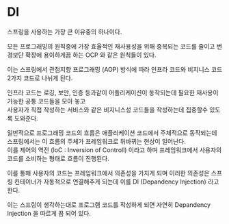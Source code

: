 # DI

스프링을 사용하는 가장 큰 이유중의 하나이다.

모든 프로그래밍의 원칙중에 가장 효율적인 재사용성을 위해 중복되는 코드를 줄이고 변경보단 확장에 용이하게끔 하는 OCP 와 같은 원칙들이 있다.

이는 스프링에서 관점지향 프로그래밍 (AOP) 방식에 따라 인프라 코드와 비지니스 코드 2가지 코드로 나뉘게 된다.

인프라 코드는 로깅, 보안, 인증 등과같이 어플리케이션이 동작되는데 필요한 재사용이 가능한 공통 코드들을 모아 놓고  
사용자가 직접 작성하는 서비스와 같은 비지니스성 코드들을 작성하는데 집중할수 있도록 도와준다.

일반적으로 프로그래밍 코드의 흐름은 애플리케이션 코드에서 주체적으로 동작되는데 스프링에서는 이 흐름의 주체가 프레임워크로 뒤바뀌는 현상이 일어난다.  
이를 제어의 역전 (IoC : Inversion of Controll) 이라고 하며 프레임워크에서 사용자의 코드를 소비하는 형태로 흐름이 진행된다.

이를 통해 사용자의 코드는 프레임워크에서 의존성을 가지게 되며 이러한 의존성은 스프링 컨테이너가 자동적으로 연결해주게 되는데 이를 DI (Depandency Injection) 라고 한다.

이는 스프링이 생각하는대로 프로그램 코드를 작성하게 되면 자연히 Depandency Injection 을 따르게 끔 되어 있다.
